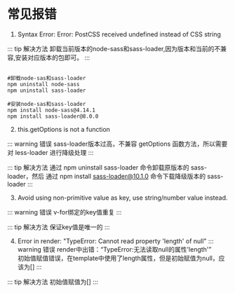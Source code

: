 # 常见报错

1.  Syntax Error: Error: PostCSS received undefined instead of CSS string

::: tip 解决方法
卸载当前版本的node-sass和sass-loader,因为版本和当前的不兼容,安装对应版本的包即可。
:::

```

#卸载node-sas和sass-loader
npm uninstall node-sass
npm uninstall sass-loader

#安装node-sas和sass-loader
npm install node-sass@4.14.1
npm install sass-loader@8.0.0
```

2.  this.getOptions is not a function

::: warning 错误
sass-loader版本过高，不兼容 getOptions 函数方法，所以需要对 less-loader 进行降级处理
:::

::: tip 解决方法
通过 npm uninstall sass-loader 命令卸载原版本的 sass-loader，然后 通过 npm install sass-loader@10.1.0 命令下载降级版本的 sass-loader
:::

3.  Avoid using non-primitive value as key, use string/number value instead.

::: warning 错误
v-for绑定的key值重复
:::

::: tip 解决方法
保证key值是唯一的
:::

4.  Error in render: "TypeError: Cannot read property 'length' of null"
::: warning 错误
render中出错：“TypeError:无法读取null的属性'length'”  
初始值赋值错误，在template中使用了length属性，但是初始赋值为null，应该为[]
:::

::: tip 解决方法
初始值赋值为[]
:::